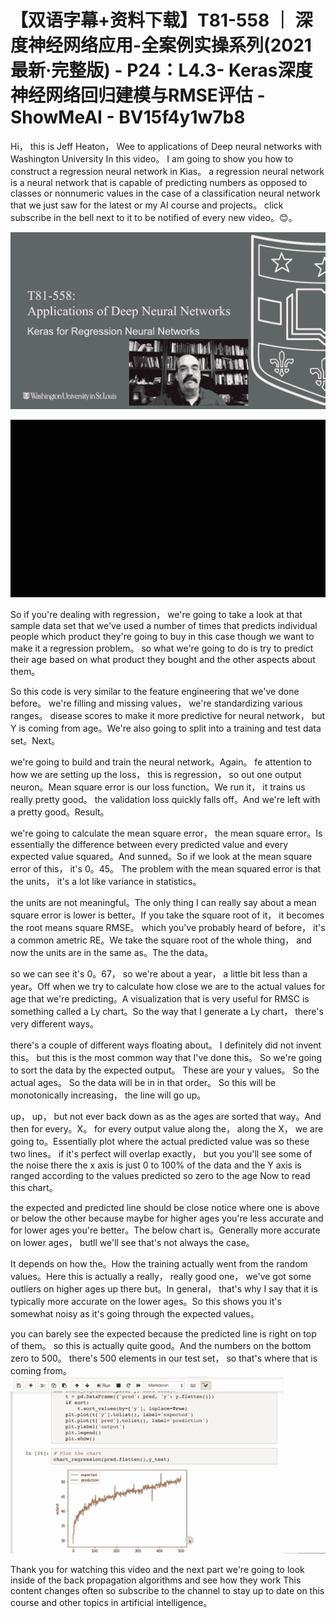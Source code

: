 # 【双语字幕+资料下载】T81-558 ｜ 深度神经网络应用-全案例实操系列(2021最新·完整版) - P24：L4.3- Keras深度神经网络回归建模与RMSE评估 - ShowMeAI - BV15f4y1w7b8

Hi， this is Jeff Heaton， Wee to applications of Deep neural networks with Washington University In this video。 I am going to show you how to construct a regression neural network in Kias。 a regression neural network is a neural network that is capable of predicting numbers as opposed to classes or nonnumeric values in the case of a classification neural network that we just saw for the latest or my AI course and projects。 click subscribe in the bell next to it to be notified of every new video。😊。



![](img/64c02b34a795bf983212a6aea5e39c00_1.png)

![](img/64c02b34a795bf983212a6aea5e39c00_2.png)

So if you're dealing with regression， we're going to take a look at that sample data set that we've used a number of times that predicts individual people which product they're going to buy in this case though we want to make it a regression problem。 so what we're going to do is try to predict their age based on what product they bought and the other aspects about them。

So this code is very similar to the feature engineering that we've done before。 we're filling and missing values， we're standardizing various ranges。 disease scores to make it more predictive for neural network， but Y is coming from age。We're also going to split into a training and test data set。Next。

 we're going to build and train the neural network。Again。 fe attention to how we are setting up the loss， this is regression， so out one output neuron。Mean square error is our loss function。We run it， it trains us really pretty good。 the validation loss quickly falls off。And we're left with a pretty good。Result。

 we're going to calculate the mean square error， the mean square error。Is essentially the difference between every predicted value and every expected value squared。And sunned。So if we look at the mean square error of this， it's 0。45。 The problem with the mean squared error is that the units， it's a lot like variance in statistics。

 the units are not meaningful。The only thing I can really say about a mean square error is lower is better。If you take the square root of it， it becomes the root means square RMSE。 which you've probably heard of before， it's a common ametric RE。We take the square root of the whole thing， and now the units are in the same as。The the data。

 so we can see it's 0。67， so we're about a year， a little bit less than a year。Off when we try to calculate how close we are to the actual values for age that we're predicting。A visualization that is very useful for RMSC is something called a Ly chart。So the way that I generate a Ly chart， there's very different ways。

 there's a couple of different ways floating about。 I definitely did not invent this。 but this is the most common way that I've done this。 So we're going to sort the data by the expected output。 These are your y values。 So the actual ages。 So the data will be in in that order。 So this will be monotonically increasing， the line will go up。

 up， up， but not ever back down as as the ages are sorted that way。And then for every。X。 for every output value along the， along the X， we are going to。Essentially plot where the actual predicted value was so these two lines。 if it's perfect will overlap exactly， but you you'll see some of the noise there the x axis is just 0 to 100% of the data and the Y axis is ranged according to the values predicted so zero to the age Now to read this chart。

 the expected and predicted line should be close notice where one is above or below the other because maybe for higher ages you're less accurate and for lower ages you're better。The below chart is。Generally more accurate on lower ages， butll we'll see that's not always the case。

 It depends on how the。How the training actually went from the random values。Here this is actually a really， really good one， we've got some outliers on higher ages up there but。In general， that's why I say that it is typically more accurate on the lower ages。So this shows you it's somewhat noisy as it's going through the expected values。

 you can barely see the expected because the predicted line is right on top of them。 so this is actually quite good。And the numbers on the bottom zero to 500。 there's 500 elements in our test set， so that's where that is coming from。![](img/64c02b34a795bf983212a6aea5e39c00_4.png)

Thank you for watching this video and the next part we're going to look inside of the back propagation algorithms and see how they work This content changes often so subscribe to the channel to stay up to date on this course and other topics in artificial intelligence。

